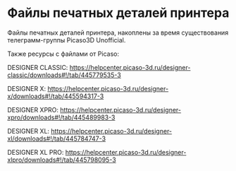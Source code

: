 # Файлы печатных деталей принтера

Файлы печатных деталей принтера, накоплены за время существования телеграмм-группы Picaso3D Unofficial.


Также ресурсы с файлами от Picaso:


DESIGNER CLASSIC: https://helpcenter.picaso-3d.ru/designer-classic/downloads#!/tab/445779535-3

DESIGNER X: https://helpcenter.picaso-3d.ru/designer-x/downloads#!/tab/445594317-3

DESIGNER XPRO: https://helpcenter.picaso-3d.ru/designer-xpro/downloads#!/tab/445489983-3

DESIGNER XL: https://helpcenter.picaso-3d.ru/designer-xl/downloads#!/tab/445784747-3

DESIGNER XL PRO: https://helpcenter.picaso-3d.ru/designer-xlpro/downloads#!/tab/445798095-3
